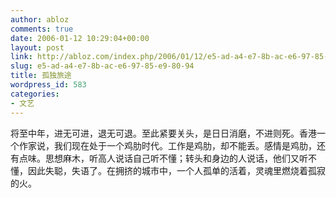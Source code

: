 ```yaml
---
author: abloz
comments: true
date: 2006-01-12 10:29:04+00:00
layout: post
link: http://abloz.com/index.php/2006/01/12/e5-ad-a4-e7-8b-ac-e6-97-85-e9-80-94/
slug: e5-ad-a4-e7-8b-ac-e6-97-85-e9-80-94
title: 孤独旅途
wordpress_id: 583
categories:
- 文艺
---
```


将至中年，进无可进，退无可退。至此紧要关头，是日日消磨，不进则死。香港一个作家说，我们现在处于一个鸡肋时代。工作是鸡肋，却不能丢。感情是鸡肋，还有点味。思想麻木，听高人说话自己听不懂；转头和身边的人说话，他们又听不懂，因此失聪，失语了。在拥挤的城市中，一个人孤单的活着，灵魂里燃烧着孤寂的火。
